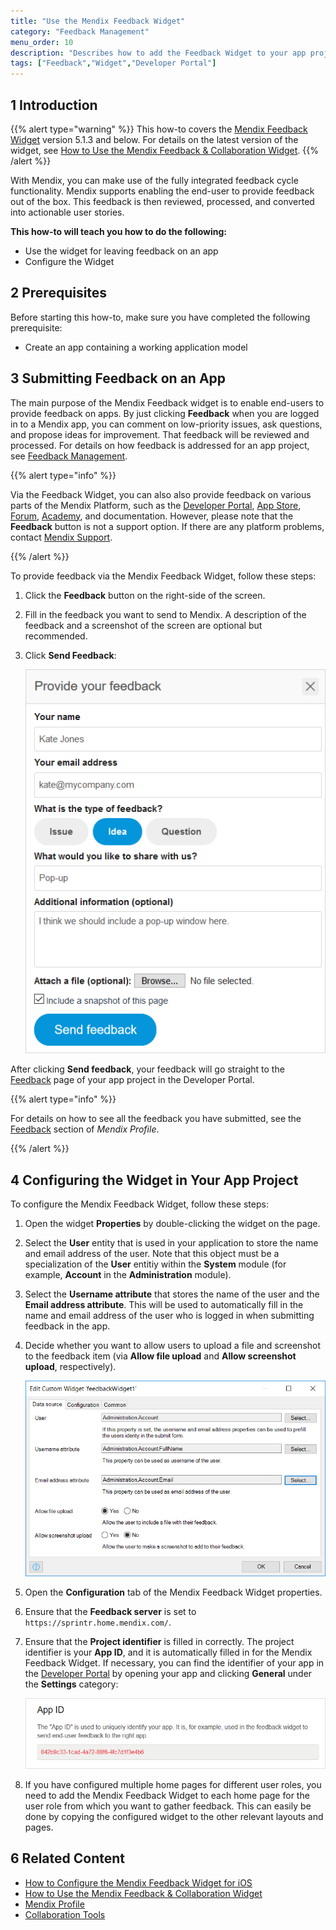 ```yaml
---
title: "Use the Mendix Feedback Widget"
category: "Feedback Management"
menu_order: 10
description: "Describes how to add the Feedback Widget to your app project and configure it."
tags: ["Feedback","Widget","Developer Portal"]
---
```


## 1 Introduction

{{% alert type="warning" %}}
This how-to covers the [Mendix Feedback Widget](https://appstore.home.mendix.com/link/app/199/) version 5.1.3 and below. For details on the latest version of the widget, see [How to Use the Mendix Feedback & Collaboration Widget](use-collaboration-widget).
{{% /alert %}}

With Mendix, you can make use of the fully integrated feedback cycle functionality. Mendix supports enabling the end-user to provide feedback out of the box. This feedback is then reviewed, processed, and converted into actionable user stories.

**This how-to will teach you how to do the following:**

* Use the widget for leaving feedback on an app
* Configure the Widget

## 2 Prerequisites

Before starting this how-to, make sure you have completed the following prerequisite:

* Create an app containing a working application model

## 3 Submitting Feedback on an App

The main purpose of the Mendix Feedback widget is to enable end-users to provide feedback on apps. By just clicking **Feedback** when you are logged in to a Mendix app, you can comment on low-priority issues, ask questions, and propose ideas for improvement. That feedback will be reviewed and processed. For details on how feedback is addressed for an app project, see [Feedback Management](index).

{{% alert type="info" %}}

Via the Feedback Widget, you can also also provide feedback on various parts of the Mendix Platform, such as the [Developer Portal](https://appstore.home.mendix.com/index3.html), [App Store](https://appstore.home.mendix.com/index3.html), [Forum](https://forum.mendixcloud.com/index4.html), [Academy](https://gettingstarted.mendixcloud.com/link/home), and documentation. However, please note that the **Feedback** button is not a support option. If there are any platform problems, contact [Mendix Support](http://support.mendix.com).

{{% /alert %}}

To provide feedback via the Mendix Feedback Widget, follow these steps:

1. Click the **Feedback** button on the right-side of the screen.
2. Fill in the feedback you want to send to Mendix. A description of the feedback and a screenshot of the screen are optional but recommended.
3. Click **Send Feedback**:

    ![](attachments/feedback-example.png)

After clicking **Send feedback**, your feedback will go straight to the [Feedback](index) page of your app project in the Developer Portal.

{{% alert type="info" %}}

For details on how to see all the feedback you have submitted, see the [Feedback](../mendix-profile/index#feedback) section of *Mendix Profile*.

{{% /alert %}}

## 4 Configuring the Widget in Your App Project

To configure the Mendix Feedback Widget, follow these steps:

1. Open the widget **Properties** by double-clicking the widget on the page. 
2. Select the **User** entity that is used in your application to store the name and email address of the user. Note that this object must be a specialization of the **User** entitiy within the **System** module (for example, **Account** in the **Administration** module).
3. Select the **Username attribute** that stores the name of the user and the **Email address attribute**. This will be used to automatically fill in the name and email address of the user who is logged in when submitting feedback in the app.
4. Decide whether you want to allow users to upload a file and screenshot to the feedback item (via **Allow file upload** and **Allow screenshot upload**, respectively). 

    ![](attachments/edit-widget.png)

5. Open the **Configuration** tab of the Mendix Feedback Widget properties.
6. Ensure that the **Feedback server** is set to `https://sprintr.home.mendix.com/`.
7. Ensure that the **Project identifier** is filled in correctly. The project identifier is your **App ID**, and it is automatically filled in for the Mendix Feedback Widget. If necessary, you can find the identifier of your app in the [Developer Portal](http://home.mendix.com) by opening your app and clicking **General** under the **Settings** category:

    ![](attachments/generalsettings.png)

8. If you have configured multiple home pages for different user roles, you need to add the Mendix Feedback Widget to each home page for the user role from which you want to gather feedback. This can easily be done by copying the configured widget to the other relevant layouts and pages.

## 6 Related Content

* [How to Configure the Mendix Feedback Widget for iOS](/howto/mobile/feedback-widget-ios)
* [How to Use the Mendix Feedback & Collaboration Widget](use-collaboration-widget)
* [Mendix Profile](../mendix-profile/index)
* [Collaboration Tools](../collaborate/index)
